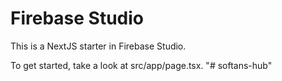# Firebase Studio

This is a NextJS starter in Firebase Studio.

To get started, take a look at src/app/page.tsx.
"# softans-hub" 
